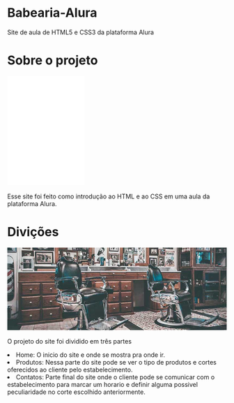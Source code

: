 # Babearia-Alura
Site de aula de HTML5 e CSS3 da plataforma Alura
<h1 text-aligh="center">Sobre o projeto</h1>
<img src="logo-branco.png">
  <p>Esse site foi feito como introdução ao HTML e ao CSS em uma aula da plataforma Alura.</p>

  
  <h1>Divições</h1>
  <img src="banner.jpg">
  <p>O projeto do site foi dividido em três partes</p>
  <li>Home: O inicio do site e onde se mostra pra onde ir.</li>
  <li>Produtos: Nessa parte do site pode se ver o tipo de produtos e cortes oferecidos ao cliente pelo estabelecimento.</li>
  <li>Contatos: Parte final do site onde o cliente pode se comunicar com o estabelecimento para marcar um horario
      e definir alguma possivel peculiaridade no corte escolhido anteriormente.</li>
